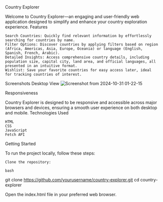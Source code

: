 Country Explorer

Welcome to Country Explorer—an engaging and user-friendly web application designed to simplify and enhance your country exploration experience.
Features

    Search Countries: Quickly find relevant information by effortlessly searching for countries by name.
    Filter Options: Discover countries by applying filters based on region (Africa, Americas, Asia, Europe, Oceania) or language (English, Spanish, French, Arabic).
    Detailed Insights: Access comprehensive country details, including population size, capital city, land area, and official languages, all presented in an intuitive format.
    Wishlist: Save your favorite countries for easy access later, ideal for tracking countries of interest.

Screenshots
Desktop View
![Screenshot from 2024-10-31 01-22-15](https://github.com/user-attachments/assets/ccc7815d-0082-47ea-91b1-a17387d08d12)


Responsiveness

Country Explorer is designed to be responsive and accessible across major browsers and devices, ensuring a smooth user experience on both desktop and mobile.
Technologies Used

    HTML
    CSS
    JavaScript
    Fetch API

Getting Started

To run the project locally, follow these steps:

    Clone the repository:

    bash

git clone https://github.com/yourusername/country-explorer.git
cd country-explorer

Open the index.html file in your preferred web browser.
